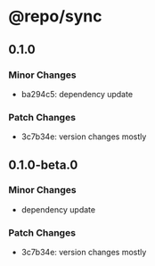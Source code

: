 # @repo/sync

## 0.1.0

### Minor Changes

- ba294c5: dependency update

### Patch Changes

- 3c7b34e: version changes mostly

## 0.1.0-beta.0

### Minor Changes

- dependency update

### Patch Changes

- 3c7b34e: version changes mostly
